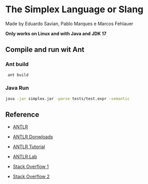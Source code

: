 # The Simplex Language or Slang

Made by Eduardo Savian, Pablo Marques e Marcos Fehlauer

**Only works on Linux and with Java and JDK 17**

## Compile and run wit **Ant**

### Ant build

```bash
 ant build
```

### Java Run

```bash
java -jar simplex.jar -parse tests/test.expr -semantic
```

## Reference

- [ANTLR](https://www.antlr.org/index.html)

- [ANTLR Donwloads](https://www.antlr.org/download.html)

- [ANTLR Tutorial](https://github.com/antlr/antlr4/blob/master/doc/index.md)

- [ANTLR Lab](http://lab.antlr.org/)

- [Stack Overflow 1](https://stackoverflow.com/questions/29971097/how-to-create-ast-with-antlr4)

- [Stack Overflow 2](https://stackoverflow.com/questions/21534316/is-there-a-simple-example-of-using-antlr4-to-create-an-ast-from-java-source-code?lq=1)